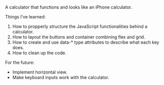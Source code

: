 A calculator that functions and looks like an iPhone calculator.

Things I've learned:
1. How to propperly structure the JavaScript functionalities behind a calculator.
2. How to layout the buttons and container combining flex and grid.
3. How to create and use data-* type attributes to describe what each key does.
4. How to clean up the code.

For the future:
- Implement horizontal view.
- Make keyboard inputs work with the calculator.
